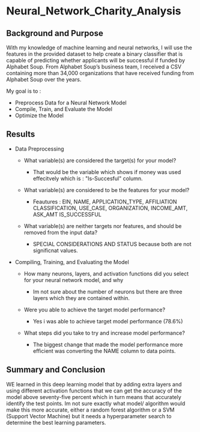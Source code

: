# Neural_Network_Charity_Analysis

## Background and Purpose

With my knowledge of machine learning and neural networks, I will use the features in the provided dataset to help create a binary classifier that is capable of predicting whether applicants will be successful if funded by Alphabet Soup. From Alphabet Soup’s business team, I received a CSV containing more than 34,000 organizations that have received funding from Alphabet Soup over the years. 

My goal is to :

* Preprocess Data for a Neural Network Model
* Compile, Train, and Evaluate the Model
* Optimize the Model



## Results 

* Data Preprocessing

  * What variable(s) are considered the target(s) for your model?
  
    * That would be the variable which shows if money was used effecitvely which is : "Is-Succesful" column.
  
  * What variable(s) are considered to be the features for your model?
  
    * Feautures : EIN,	NAME,	APPLICATION_TYPE,	AFFILIATION	CLASSIFICATION,	USE_CASE,	ORGANIZATION,	INCOME_AMT,	ASK_AMT	IS_SUCCESSFUL
    
  * What variable(s) are neither targets nor features, and should be removed from the input data?
  
    * SPECIAL CONSIDERATIONS AND STATUS because both are not significnat values.
  
* Compiling, Training, and Evaluating the Model

  * How many neurons, layers, and activation functions did you select for your neural network model, and why
  
    * Im not sure about the number of neurons but there are three layers which they are contained within.
    
  * Were you able to achieve the target model performance?
  
    * Yes i was able to achieve target model performance (78.6%)
  
  * What steps did you take to try and increase model performance?
  
    * The biggest change that made the model performance more efficient was converting the NAME column to data points.
    
    
 ## Summary and Conclusion
 
WE learned in this deep learning model that by adding extra layers and using different activation functions that we can get the accuracy of the model above seventy-five percent which in turn means that accurately identify the test points. Im not sure exactly what model/ algorithm would make this more accurate, either a random forest algorithm or a SVM (Support Vector Machine) but it needs a hyperparameter search to determine the best learning parameters.
